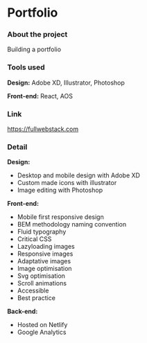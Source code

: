 # Portfolio
### About the project

Building a portfolio

### Tools used

**Design:** Adobe XD, Illustrator, Photoshop

**Front-end:** React, AOS

### Link

https://fullwebstack.com

### Detail

**Design:**
- Desktop and mobile design with Adobe XD
- Custom made icons with illustrator
- Image editing with Photoshop

**Front-end:**
- Mobile first responsive design
- BEM methodology naming convention
- Fluid typography
- Critical CSS
- Lazyloading images
- Responsive images
- Adaptative images
- Image optimisation
- Svg optimisation
- Scroll animations
- Accessible
- Best practice

**Back-end:**
- Hosted on Netlify
- Google Analytics